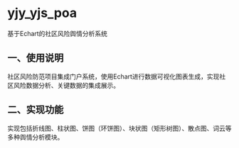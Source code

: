 # yjy_yjs_poa
基于Echart的社区风险舆情分析系统
## 一、使用说明

社区风险防范项目集成门户系统，使用Echart进行数据可视化图表生成，实现社区风险数据分析、关键数据的集成展示。

## 二、实现功能

实现包括折线图、柱状图、饼图（环饼图）、块状图（矩形树图）、散点图、词云等多种舆情分析模块。

